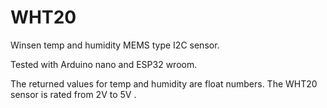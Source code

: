 # WHT20 
Winsen temp and humidity MEMS type I2C sensor.

Tested with Arduino nano and ESP32 wroom.

The returned values for temp and humidity are float numbers.
The WHT20 sensor is rated from 2V to 5V .
